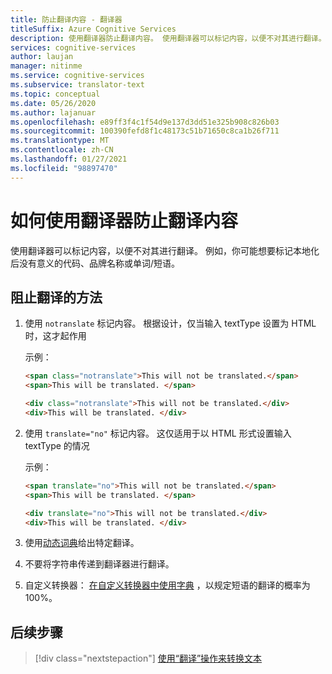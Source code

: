 ```yaml
---
title: 防止翻译内容 - 翻译器
titleSuffix: Azure Cognitive Services
description: 使用翻译器防止翻译内容。 使用翻译器可以标记内容，以便不对其进行翻译。
services: cognitive-services
author: laujan
manager: nitinme
ms.service: cognitive-services
ms.subservice: translator-text
ms.topic: conceptual
ms.date: 05/26/2020
ms.author: lajanuar
ms.openlocfilehash: e89ff3f4c1f54d9e137d3dd51e325b908c826b03
ms.sourcegitcommit: 100390fefd8f1c48173c51b71650c8ca1b26f711
ms.translationtype: MT
ms.contentlocale: zh-CN
ms.lasthandoff: 01/27/2021
ms.locfileid: "98897470"
---
```

# <a name="how-to-prevent-translation-of-content-with-the-translator"></a>如何使用翻译器防止翻译内容

使用翻译器可以标记内容，以便不对其进行翻译。 例如，你可能想要标记本地化后没有意义的代码、品牌名称或单词/短语。

## <a name="methods-for-preventing-translation"></a>阻止翻译的方法

1. 使用 `notranslate` 标记内容。 根据设计，仅当输入 textType 设置为 HTML 时，这才起作用

   示例：

   ```html
   <span class="notranslate">This will not be translated.</span>
   <span>This will be translated. </span>
   ```
   
   ```html
   <div class="notranslate">This will not be translated.</div>
   <div>This will be translated. </div>
   ```

2. 使用 `translate="no"` 标记内容。 这仅适用于以 HTML 形式设置输入 textType 的情况

   示例：

   ```html
   <span translate="no">This will not be translated.</span>
   <span>This will be translated. </span>
   ```
   
   ```html
   <div translate="no">This will not be translated.</div>
   <div>This will be translated. </div>
   ```
   
3. 使用[动态词典](dynamic-dictionary.md)给出特定翻译。

4. 不要将字符串传递到翻译器进行翻译。

5. 自定义转换器： [在自定义转换器中使用字典](custom-translator/what-is-dictionary.md) ，以规定短语的翻译的概率为100%。


## <a name="next-steps"></a>后续步骤
> [!div class="nextstepaction"]
> [使用“翻译”操作来转换文本](reference/v3-0-translate.md)
